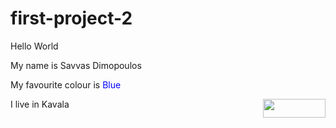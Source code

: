 # first-project-2
<html>
  <head>
      <title>Hello world!</title>
  </head>
  <body>
<p>Hello World <br> </p>
My name is Savvas Dimopoulos </br>
<p>My favourite colour is <font color="blue"> Blue </font> </p>
I live in Kavala <img src=kavala_view.jpg width="100" height="30" align="right" />
   </body>
<html>
